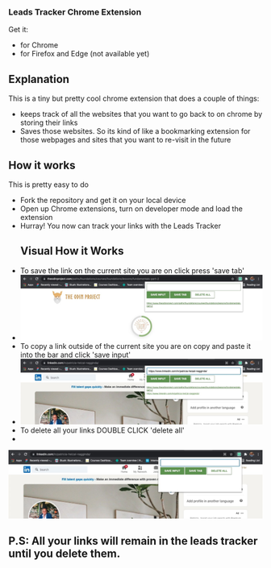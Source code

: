 ### Leads Tracker Chrome Extension

Get it:
<ul>
<li> for Chrome</li>
<li> for Firefox and Edge (not available yet)</li>
</ul>

## Explanation
This is a tiny but pretty cool chrome extension that does a couple of things:

<ul>
<li>keeps track of all the websites that you want to go back to on chrome by storing their links</li>
<li>Saves those websites. So its kind of like a bookmarking extension for those webpages and sites that you want to re-visit in the future</li>
</ul>

## How it works
This is pretty easy to do

<ul>
<li>Fork the repository and get it on your local device</li>
<li>Open up Chrome extensions, turn on developer mode and load the extension</li>
<li>Hurray! You now can track your links with the Leads Tracker</li>

## Visual How it Works

<li>To save the link on the current site you are on click press 'save tab'<li>
<img src = "images/save tab.jpg">

<li>To copy a link outside of the current site you are on copy and paste it into the bar and click 'save input'<li>
<img src = "images/save input.jpg">

<li>To delete all your links DOUBLE CLICK 'delete all'<li>
</ul>
<img src = "images/delete all.jpg">


## P.S: All your links will remain in the leads tracker until you delete them.


